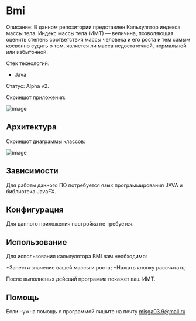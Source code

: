 # Bmi
Описание: В данном репозитории представлен Калькулятор индекса массы тела. Индекс массы тела (ИМТ) — величина, позволяющая оценить степень соответствия массы человека и его роста и тем самым косвенно судить о том, является ли масса недостаточной, нормальной или избыточной.   

Стек технологий:
* Java
  
Статус: Alpha v2.

Скриншот приложения:

![image](https://github.com/ZXCpikachu/Bmi/assets/144129320/26dc1632-56b5-4ad9-86c1-a8dc62c57d93)

## Архитектура

Скриншот диаграммы классов:

![image](https://github.com/ZXCpikachu/Bmi/assets/144129320/de016e25-4817-4b1c-8f67-7343852391f3)

## Зависимости

Для работы данного ПО потребуется язык программирования JAVA и библиотека JavaFX.

## Конфигурация
Для данного приложения настройка не требуется.

## Использование 

Для использования калькулятора BMI вам необходимо:

*Занести значение вашей массы и роста;
*Нажать кнопку рассчитать;

После выполненых дейсвий программа покажет ваш ИМТ.

## Помощь

Если нужна помощь с программой пишите на почту misga03.9@mail.ru







